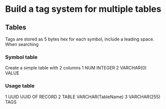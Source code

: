 # Build a tag system for multiple tables

## Tables
Tags are stored as 5 bytes hex for each symbol, include a leading space. When searching 

### Symbol table
Create a simple table with 2 columns
1 NUM INTEGER
2 VARCHAR(0) VALUE

### Usage table
1   UUID    UUID OF RECORD
2   TABLE   VARCHAR(TableName)
3   VARCHAR(255)    TAGS


